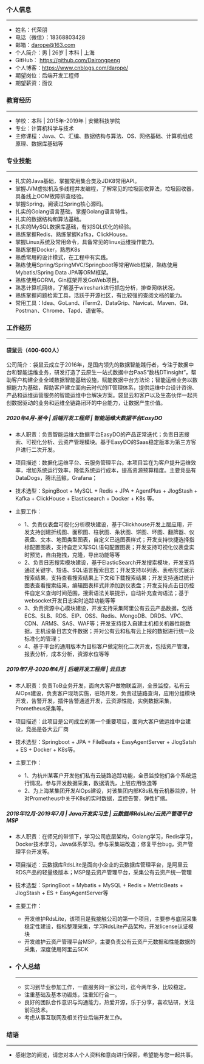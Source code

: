 ### 个人信息
---
- 姓名：代荣朋
- 电话（微信）：18368803428
- 邮箱：darope@163.com
- 个人简介：男 | 26岁 | 本科 | 上海  
- GitHub： https://github.com/Dairongpeng
- 个人博客：https://www.cnblogs.com/darope/
- 期望岗位：后端开发工程师
- 期望薪资：面议



### 教育经历

---

- 学校：本科 | 2015年-2019年 | 安徽科技学院
- 专业：计算机科学与技术
- 主修课程：Java、C、汇编、数据结构与算法、OS、网络基础、计算机组成原理、数据库基础等



### 专业技能

---
  - 扎实的Java基础，掌握常⽤集合类及JDK8常用API。
  - 掌握JVM虚拟机及多线程并发编程，了解常见的垃圾回收算法，垃圾回收器，具备线上OOM故障排查经验。
  - 掌握Spring，阅读过Spring核心源码。
  - 扎实的Golang语言基础，掌握Golang语言特性。
  - 扎实的数据结构和算法基础。
  - 扎实的MySQL数据库基础，有对SQL优化的经验。
  - 熟练掌握Redis，熟练掌握Kafka，ClickHouse。
  - 掌握Linux系统及常用命令，具备常见的linux运维操作能力。
  - 熟练掌握Docker，熟悉K8s
  - 熟悉常用的设计模式，在工程中有实践。
  - 熟练使用Spring/SpringMVC/Springboot等常用Web框架，熟练使用Mybatis/Spring Data JPA等ORM框架。
  - 熟练使用GORM，Gin框架开发GoWeb项目。
  - 熟悉计算机网络，了解基于wireshark进行抓包分析，排查网络状况。
  - 熟练掌握问题检索工具，活跃于开源社区，有比较强的查阅文档的能力。
  - 常用工具：Idea、GoLand、iTerm2、DataGrip、Navicat、Maven、Git、Postman、Chrome、Tapd、语雀等。
  
    

### 工作经历

---

#### 袋鼠云（400-600人）

公司简介：袋鼠云成立于2016年，是国内领先的数据智能践行者，专注于数据中台和智能运维业务，研发打造了云原生一站式数据中台PaaS“数栈DTinsight”，帮助客户构建企业全域数据智能基础设施，赋能数据中台方法论；智能运维业务以数据能力为基础，帮助客户建立面向云时代的IT管理体系，提供运维中台设计咨询、产品和运维运营服务的智能运维中台解决方案。袋鼠云和客户以及生态伙伴一起共创数据驱动的业务和运维全链路闭环的中台能力，让数据产生价值。



##### 2020年4月-至今 | 后端开发工程师 | 智能运维大数据平台EasyDO

- 本人职责：负责智能运维大数据平台EasyDO的产品正常迭代；负责日志搜索、可视化分析、云资产管理模块。基于EasyDO的Saas稳定版本为第三方客户进行二次开发。

- 项目描述：数据化运维平台、云服务管理平台。本项目旨在为客户提升运维效率，增加系统运行效率，降低系统运行成本，提高资源预算精度。主要竞品有DataDogs，腾讯蓝鲸，Grafana；
- 技术选型：SpingBoot + MySQL + Redis + JPA + AgentPlus + JlogStash + Kafka + ClickHouse + Elasticsearch + Docker + K8s 等。
- 主要工作：
  - 1、负责仪表盘可视化分析模块建设，基于Clickhouse开发上层应用，开发支持创建折线图、面积图、柱状图、条状图、饼图、环图、翻牌器、仪表盘、文本、地图类型图表，自定义已选图表样式；开发支持快捷选择指标配置图表，支持自定义写SQL语句配置图表；开发支持可视化仪表盘实时预览，自由拖拽，克隆，导出功能等等
  - 2、负责日志搜索模块建设，基于ElasticSearch开发搜索模块，开发支持通过关键字、短语、SQL语言搜索日志；开发支持以列表、表格形式展示搜索结果，支持查看搜索结果上下文和下载搜索结果；开发支持通过统计图表查看搜索结果，编辑图表样式并添加到仪表盘；开发支持点击日历控件自定义查询时间范围，搜索语法关联提示，自动补充查询语法；基于websocket开发日志实时追踪功能等等
  - 3、负责资源中心模块建设，开发支持采集阿里公有云云产品数据，包括ECS、SLB、RDS、EIP、OSS、Redis、MongoDB、DRDS、VPC、CDN、ARMS、SAS、WAF等；开发支持接入自建主机相关机器性能数据，主机设备日志文件数据；并对公有云和私有云上报的数据进行统一及标准化的管理；
  - 4、基于平台的通用版本为目标客户做定制化二次开发，包括资产管理，报表分析，成本分析，资源水位等等



##### 2019年7月-2020年4月 | 后端开发工程师 | 云日志

- 本人职责：负责ToB业务开发，面向大客户做物联监测，全景监控，私有云AIOps建设，负责客户现场实施，驻场开发，负责过链路查询，应用分组模块开发，告警开发，插件告警通道开发，云资源性能，实例数据采集，Prometheus采集等。

- 项目描述：此项目是公司成立的第一个重要项目，面向大客户做运维中台建设，竞品是各大云厂商
- 技术选型：Springboot + JPA + FileBeats + EasyAgentServer + JlogSatsh + ES + Docker + K8s等。
- 主要工作：
  - 1、为杭州某客户开发他们私有云链路追踪功能，全景监控他们各个系统运行情况。参与开发数据采集，数据清洗，上层应用改造等
  - 2、为上海某集团开发AIOps建设，对该集团内部K8s私有云机器监控，针对Prometheus中关于K8s的实时数据，监控告警，弹性扩缩。



##### 2018年12月-2019年7月 | Java开发实习生 | 云数据库RdsLite/云资产管理平台MSP

- 本人职责：在师兄的带领下，学习公司底层架构，Golang学习，Redis学习，Docker技术学习，Java体系学习。参与采集端改造；修复平台bug，资产管理平台开发等。
- 项目描述：云数据库RdsLite是面向小企业的云数据库管理平台，是阿里云RDS产品的轻量级版本；MSP是云资产管理平台，采集公有云资产统一管理
- 技术选型：SpringBoot + Mybatis + MySQL + Redis + MetricBeats + JlogStash + ES + EasyAgentServer等
- 主要工作：
  - 开发维护RdsLite，该项目是我接触公司的第一个项目，主要参与底层采集稳定性建设，指标整理采集，学习RdsLite产品架构，开发license认证模块
  - 开发维护云资产管理平台MSP，主要负责公有云资产元数据和性能数据的采集，深度使用阿里云SDK



- ### 个人总结

  ---

  - 实习到毕业参加工作，一直服务同一家公司，迄今两年多，比较稳定。
  - 注重基础及基本功锻炼，注重知行合一。
  - 良好的团队合作意识与沟通能力，热爱开源，乐于分享，喜欢钻研，关注前沿技术。
  - 考虑从事互联网及相关行业后端开发工作。

### 结语

---
- 感谢您的阅览，请您对本人个人资料和意向进行保密，希望能与您一起共事。
